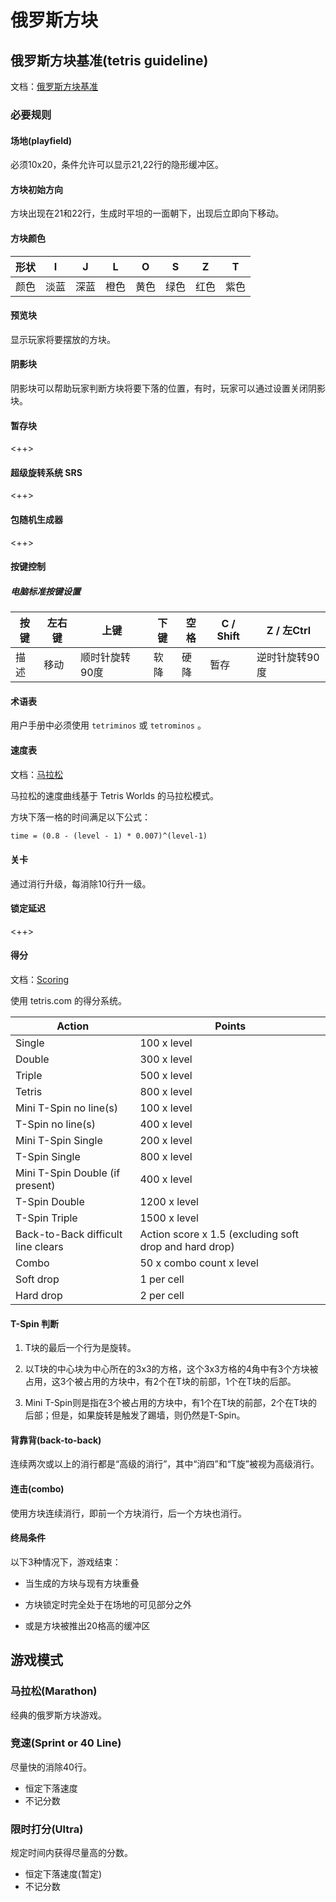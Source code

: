 # 俄罗斯方块

## 俄罗斯方块基准(tetris guideline)

文档：[俄罗斯方块基准](https://tetris.wiki/Tetris_Guideline)

### 必要规则

#### 场地(playfield)

必须10x20，条件允许可以显示21,22行的隐形缓冲区。

#### 方块初始方向

方块出现在21和22行，生成时平坦的一面朝下，出现后立即向下移动。

#### 方块颜色

| 形状  | I     | J     | L     | O     | S     | Z     | T     |
| ----- | ----- | ----- | ----- | ----- | ----- | ----- | ----- |
| 颜色  | 淡蓝  | 深蓝  | 橙色  | 黄色  | 绿色  | 红色  | 紫色  |

#### 预览块

显示玩家将要摆放的方块。

#### 阴影块

阴影块可以帮助玩家判断方块将要下落的位置，有时，玩家可以通过设置关闭阴影块。

#### 暂存块

<++>

#### 超级旋转系统 SRS

<++>

#### 包随机生成器

<++>

#### 按键控制

##### 电脑标准按键设置

| 按键            | 左右键          | 上键            | 下键            | 空格            | C / Shift       | Z / 左Ctrl      |
| --------------- | --------------- | --------------- | --------------- | --------------- | --------------- | --------------- |
| 描述            | 移动            | 顺时针旋转90度  | 软降            | 硬降            | 暂存            | 逆时针旋转90度  |

#### 术语表

用户手册中必须使用 `tetriminos` 或 `tetrominos` 。

#### 速度表

文档：[马拉松](https://tetris.wiki/Marathon)

马拉松的速度曲线基于 Tetris Worlds 的马拉松模式。

方块下落一格的时间满足以下公式：

```latex
time = (0.8 - (level - 1) * 0.007)^(level-1)
```

#### 关卡

通过消行升级，每消除10行升一级。

#### 锁定延迟

<++>

#### 得分

文档：[Scoring](https://tetris.wiki/Scoring#Recent_guideline_compatible_games)

使用 tetris.com 的得分系统。

| Action                             | Points                                                 |
|------------------------------------|--------------------------------------------------------|
| Single                             | 100 x level                                            |
| Double                             | 300 x level                                            |
| Triple                             | 500 x level                                            |
| Tetris                             | 800 x level                                            |
| Mini T-Spin no line(s)             | 100 x level                                            |
| T-Spin no line(s)                  | 400 x level                                            |
| Mini T-Spin Single                 | 200 x level                                            |
| T-Spin Single                      | 800 x level                                            |
| Mini T-Spin Double (if present)    | 400 x level                                            |
| T-Spin Double                      | 1200 x level                                           |
| T-Spin Triple                      | 1500 x level                                           |
| Back-to-Back difficult line clears | Action score x 1.5 (excluding soft drop and hard drop) |
| Combo                              | 50 x combo count x level                               |
| Soft drop                          | 1 per cell                                             |
| Hard drop                          | 2 per cell                                             |

#### T-Spin 判断

1. T块的最后一个行为是旋转。

2. 以T块的中心块为中心所在的3x3的方格，这个3x3方格的4角中有3个方块被占用，这3个被占用的方块中，有2个在T块的前部，1个在T块的后部。

3. Mini T-Spin则是指在3个被占用的方块中，有1个在T块的前部，2个在T块的后部；但是，如果旋转是触发了踢墙，则仍然是T-Spin。

#### 背靠背(back-to-back)

连续两次或以上的消行都是“高级的消行”，其中“消四”和“T旋”被视为高级消行。

#### 连击(combo)

使用方块连续消行，即前一个方块消行，后一个方块也消行。

#### 终局条件

以下3种情况下，游戏结束：

* 当生成的方块与现有方块重叠

* 方块锁定时完全处于在场地的可见部分之外

* 或是方块被推出20格高的缓冲区

## 游戏模式

### 马拉松(Marathon)

经典的俄罗斯方块游戏。

### 竞速(Sprint or 40 Line)

尽量快的消除40行。

* 恒定下落速度
* 不记分数

### 限时打分(Ultra)

规定时间内获得尽量高的分数。

* 恒定下落速度(暂定)
* 不记分数
















